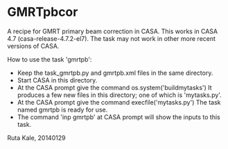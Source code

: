 # GMRTpbcor
A recipe for GMRT primary beam correction in CASA. This works in CASA 4.7 (casa-release-4.7.2-el7). 
The task may not work in other more recent versions of CASA.

How to use the task 'gmrtpb':
 - Keep the task_gmrtpb.py and gmrtpb.xml files in the same directory.
 - Start CASA in this directory.
 - At the CASA prompt give the command
   os.system('buildmytasks')
   It produces a few new files in this directory; one of which is 'mytasks.py'.
 - At the CASA prompt give the command
   execfile('mytasks.py')
   The task named gmrtpb is ready for use.
 - The command 'inp gmrtpb' at CASA prompt will show the inputs to this task.

Ruta Kale, 20140129

